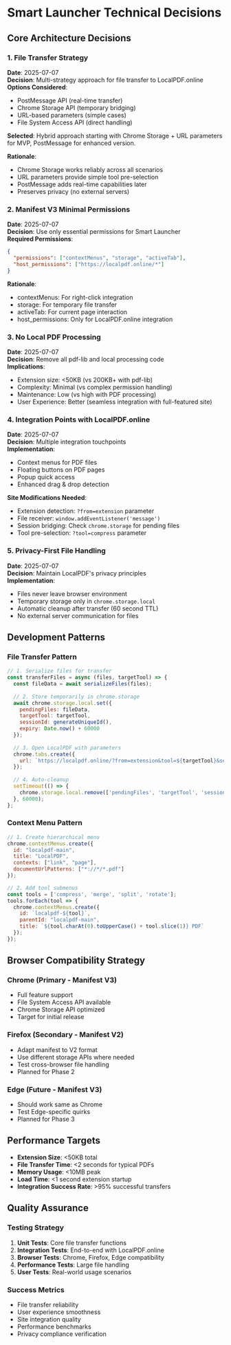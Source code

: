 # Smart Launcher Technical Decisions

## Core Architecture Decisions

### 1. **File Transfer Strategy** 
**Date**: 2025-07-07  
**Decision**: Multi-strategy approach for file transfer to LocalPDF.online  
**Options Considered**:
- PostMessage API (real-time transfer)
- Chrome Storage API (temporary bridging) 
- URL-based parameters (simple cases)
- File System Access API (direct handling)

**Selected**: Hybrid approach starting with Chrome Storage + URL parameters for MVP, PostMessage for enhanced version.

**Rationale**: 
- Chrome Storage works reliably across all scenarios
- URL parameters provide simple tool pre-selection
- PostMessage adds real-time capabilities later
- Preserves privacy (no external servers)

### 2. **Manifest V3 Minimal Permissions**
**Date**: 2025-07-07  
**Decision**: Use only essential permissions for Smart Launcher  
**Required Permissions**:
```json
{
  "permissions": ["contextMenus", "storage", "activeTab"],
  "host_permissions": ["https://localpdf.online/*"]
}
```

**Rationale**: 
- contextMenus: For right-click integration
- storage: For temporary file transfer
- activeTab: For current page interaction
- host_permissions: Only for LocalPDF.online integration

### 3. **No Local PDF Processing**
**Date**: 2025-07-07  
**Decision**: Remove all pdf-lib and local processing code  
**Implications**:
- Extension size: <50KB (vs 200KB+ with pdf-lib)
- Complexity: Minimal (vs complex permission handling)
- Maintenance: Low (vs high with PDF processing)
- User Experience: Better (seamless integration with full-featured site)

### 4. **Integration Points with LocalPDF.online**
**Date**: 2025-07-07  
**Decision**: Multiple integration touchpoints  
**Implementation**:
- Context menus for PDF files
- Floating buttons on PDF pages  
- Popup quick access
- Enhanced drag & drop detection

**Site Modifications Needed**:
- Extension detection: `?from=extension` parameter
- File receiver: `window.addEventListener('message')`
- Session bridging: Check `chrome.storage` for pending files
- Tool pre-selection: `?tool=compress` parameter

### 5. **Privacy-First File Handling**
**Date**: 2025-07-07  
**Decision**: Maintain LocalPDF's privacy principles  
**Implementation**:
- Files never leave browser environment
- Temporary storage only in `chrome.storage.local`
- Automatic cleanup after transfer (60 second TTL)
- No external server communication for files

## Development Patterns

### File Transfer Pattern
```javascript
// 1. Serialize files for transfer
const transferFiles = async (files, targetTool) => {
  const fileData = await serializeFiles(files);
  
  // 2. Store temporarily in chrome.storage
  await chrome.storage.local.set({
    pendingFiles: fileData,
    targetTool: targetTool,
    sessionId: generateUniqueId(),
    expiry: Date.now() + 60000
  });
  
  // 3. Open LocalPDF with parameters
  chrome.tabs.create({
    url: `https://localpdf.online/?from=extension&tool=${targetTool}&session=${sessionId}`
  });
  
  // 4. Auto-cleanup
  setTimeout(() => {
    chrome.storage.local.remove(['pendingFiles', 'targetTool', 'sessionId']);
  }, 60000);
};
```

### Context Menu Pattern
```javascript
// 1. Create hierarchical menu
chrome.contextMenus.create({
  id: "localpdf-main",
  title: "LocalPDF",
  contexts: ["link", "page"],
  documentUrlPatterns: ["*://*/*.pdf"]
});

// 2. Add tool submenus
const tools = ['compress', 'merge', 'split', 'rotate'];
tools.forEach(tool => {
  chrome.contextMenus.create({
    id: `localpdf-${tool}`,
    parentId: "localpdf-main",
    title: `${tool.charAt(0).toUpperCase() + tool.slice(1)} PDF`
  });
});
```

## Browser Compatibility Strategy

### Chrome (Primary - Manifest V3)
- Full feature support
- File System Access API available
- Chrome Storage API optimized
- Target for initial release

### Firefox (Secondary - Manifest V2)
- Adapt manifest to V2 format
- Use different storage APIs where needed
- Test cross-browser file handling
- Planned for Phase 2

### Edge (Future - Manifest V3)
- Should work same as Chrome
- Test Edge-specific quirks
- Planned for Phase 3

## Performance Targets

- **Extension Size**: <50KB total
- **File Transfer Time**: <2 seconds for typical PDFs
- **Memory Usage**: <10MB peak
- **Load Time**: <1 second extension startup
- **Integration Success Rate**: >95% successful transfers

## Quality Assurance

### Testing Strategy
1. **Unit Tests**: Core file transfer functions
2. **Integration Tests**: End-to-end with LocalPDF.online
3. **Browser Tests**: Chrome, Firefox, Edge compatibility
4. **Performance Tests**: Large file handling
5. **User Tests**: Real-world usage scenarios

### Success Metrics
- File transfer reliability
- User experience smoothness  
- Site integration quality
- Performance benchmarks
- Privacy compliance verification

